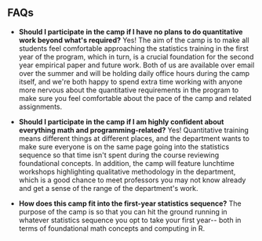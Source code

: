 ## FAQs

* **Should I participate in the camp if I have no plans to do quantitative work
  beyond what's required?** Yes! The aim of the camp is to make all students
feel comfortable approaching the statistics training in the first year of the
program, which in turn, is a crucial foundation for the second year empirical
paper and future work. Both of us are available over email over the summer and
will be holding daily office hours during the camp itself, and we're both happy
to spend extra time working with anyone more nervous about the quantitative
requirements in the program to make sure you feel comfortable about the pace of
the camp and related assignments.

* **Should I participate in the camp if I am highly confident about everything
  math and programming-related?** Yes! Quantitative training means different
things at different places, and the department wants to make sure everyone is
on the same page going into the statistics sequence so that time isn't spent
during the course reviewing foundational concepts. In addition, the camp will
feature lunchtime workshops highlighting qualitative methodology in the
department, which is a good chance to meet professors you may not know already
and get a sense of the range of the department's work.

* **How does this camp fit into the first-year statistics sequence?** The
  purpose of the camp is so that you can hit the ground running in whatever
statistics sequence you opt to take your first year-- both in terms of
foundational math concepts and computing in R.
